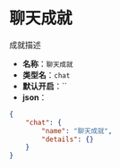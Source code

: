 # 聊天成就

成就描述

- **名称**：`聊天成就`
- **类型名**：`chat`
- **默认开启**：``
- **json**：

```json
{
	"chat": {
		"name": "聊天成就",
		"details": {}
	}
}
```




